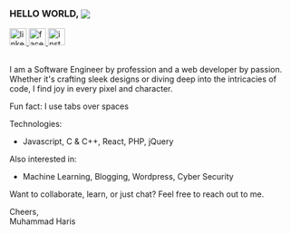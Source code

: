 ### HELLO WORLD, <img src="https://komarev.com/ghpvc/?username=harisdev-netizen&&style=flat-square" align="center" />
<div align="left">
  <a href="https://www.linkedin.com/in/webjin" target="_blank">
    <img src="https://img.shields.io/static/v1?message=LinkedIn&logo=linkedin&label=&color=0077B5&logoColor=white&labelColor=&style=for-the-badge" height="30" alt="linkedin logo"  />
  </a>
  <a href="https://www.facebook.com/oyehoyeharis" target="_blank">
    <img src="https://img.shields.io/static/v1?message=Facebook&logo=facebook&label=&color=1877F2&logoColor=white&labelColor=&style=for-the-badge" height="30" alt="facebook logo"  />
  </a>
  <a href="https://www.instagram.com/the_harrii" target="_blank">
    <img src="https://img.shields.io/static/v1?message=Instagram&logo=instagram&label=&color=E4405F&logoColor=white&labelColor=&style=for-the-badge" height="30" alt="instagram logo"  />
  </a>
</div>
<br>

I am a Software Engineer by profession and a web developer by passion. <br> 
Whether it's crafting sleek designs or diving deep into the intricacies of code, I find joy in every pixel and character.

Fun fact: I use tabs over spaces 

Technologies:
- Javascript, C & C++, React, PHP, jQuery

Also interested in:
- Machine Learning, Blogging, Wordpress, Cyber Security  

Want to collaborate, learn, or just chat? Feel free to reach out to me. <!-- mharispk321@gmail.com. -->

Cheers,  
Muhammad Haris
<!--
[akshaysaini.in](https://akshaysaini.in/)
-->
<!--
<img src="https://raw.githubusercontent.com/harisdev-netizen/harisdev-netizen/output/snake.svg" alt="Snake animation" />

###
-->
